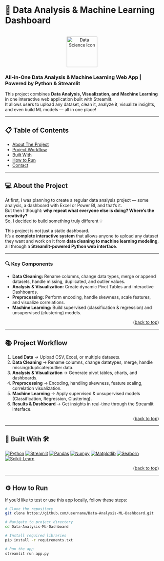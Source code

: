 <!-- To Bring back the link to the top--> 
<a name="readme-top"></a>

# 🧠 Data Analysis & Machine Learning Dashboard

<br />
<div align="center">
  <img src="https://cdn-icons-png.flaticon.com/512/2203/2203124.png" alt="Data Science Icon" width="100" height="100">
</div>

###  All-in-One Data Analysis & Machine Learning Web App | Powered by Python & Streamlit

This project combines **Data Analysis, Visualization, and Machine Learning** in one interactive web application built with Streamlit.  
It allows users to upload any dataset, clean it, analyze it, visualize insights, and even build ML models — all in one place!

---

## 📋 Table of Contents
- [About The Project](#about-the-project-)
- [Project Workflow](#project-workflow-)
- [Built With](#built-with-️)
- [How to Run](#how-to-run-)
- [Contact](#contact-)

---

## 💻 About the Project

At first, I was planning to create a regular data analysis project — some analysis, a dashboard with Excel or Power BI, and that’s it.  
But then I thought: **why repeat what everyone else is doing? Where’s the creativity?**  
So, I decided to build something truly different 💡  

This project is not just a static dashboard.  
It’s a **complete interactive system** that allows anyone to upload any dataset they want and work on it from **data cleaning to machine learning modeling**,  
all through a **Streamlit-powered Python web interface**.

---

### 🔍 Key Components
- **Data Cleaning:** Rename columns, change data types, merge or append datasets, handle missing, duplicated, and outlier values.  
- **Analysis & Visualization:** Create dynamic Pivot Tables and interactive Dashboards.  
- **Preprocessing:** Perform encoding, handle skewness, scale features, and visualize correlations.  
- **Machine Learning:** Build supervised (classification & regression) and unsupervised (clustering) models.  

<p align="right">(<a href="#readme-top">back to top</a>)</p>

---

## 📚 Project Workflow

1. **Load Data** → Upload CSV, Excel, or multiple datasets.  
2. **Data Cleaning** → Rename columns, change datatypes, merge, handle missing/duplicate/outlier data.  
3. **Analysis & Visualization** → Generate pivot tables, charts, and dashboards.  
4. **Preprocessing** → Encoding, handling skewness, feature scaling, correlation visualization.  
5. **Machine Learning** → Apply supervised & unsupervised models (Classification, Regression, Clustering).  
6. **Results & Dashboard** → Get insights in real-time through the Streamlit interface.  

<p align="right">(<a href="#readme-top">back to top</a>)</p>

---

## 🧩 Built With 🛠️

[![Python](https://img.shields.io/badge/Python-FFD43B?style=for-the-badge&logo=python&logoColor=blue)](https://www.python.org)
[![Streamlit](https://img.shields.io/badge/Streamlit-FF4B4B?style=for-the-badge&logo=Streamlit&logoColor=white)](https://streamlit.io)
[![Pandas](https://img.shields.io/badge/Pandas-2C2D72?style=for-the-badge&logo=pandas&logoColor=white)](https://pandas.pydata.org)
[![Numpy](https://img.shields.io/badge/Numpy-777BB4?style=for-the-badge&logo=numpy&logoColor=white)](https://numpy.org)
[![Matplotlib](https://img.shields.io/badge/Matplotlib-11557C?style=for-the-badge&logo=Plotly&logoColor=white)](https://matplotlib.org)
[![Seaborn](https://img.shields.io/badge/Seaborn-0A6EBD?style=for-the-badge&logoColor=white)](https://seaborn.pydata.org)
[![Scikit-Learn](https://img.shields.io/badge/Scikit_Learn-F7931E?style=for-the-badge&logo=scikit-learn&logoColor=white)](https://scikit-learn.org)

<p align="right">(<a href="#readme-top">back to top</a>)</p>

---

## ⚙️ How to Run

If you’d like to test or use this app locally, follow these steps:

```bash
# Clone the repository
git clone https://github.com/username/Data-Analysis-ML-Dashboard.git

# Navigate to project directory
cd Data-Analysis-ML-Dashboard

# Install required libraries
pip install -r requirements.txt

# Run the app
streamlit run app.py
